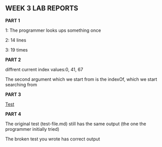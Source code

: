 ## WEEK 3 LAB REPORTS
**PART 1**

1: The programmer looks ups something once

2: 14 lines

3: 19 times

**PART 2**

diffrent current index values:0, 41, 67

The second argument which we start from is the indexOf, which we start searching from

**PART 3**

[Test ](https://github.com/XAVIERALBERT/markdown-parser/commits/main/test2-file.md)

**PART 4**

The original test (test-file.md) still has the same output (the one the programmer initially tried)

The broken test you wrote has correct output


